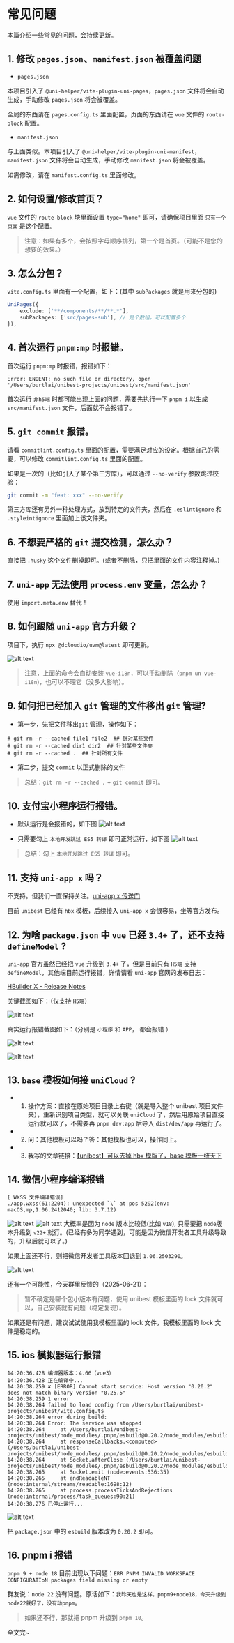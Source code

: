 # 常见问题

本篇介绍一些常见的问题，会持续更新。

## 1. 修改 `pages.json`、`manifest.json` 被覆盖问题

- `pages.json`

本项目引入了 `@uni-helper/vite-plugin-uni-pages`，`pages.json` 文件将会自动生成，手动修改 `pages.json` 将会被覆盖。

全局的东西请在 `pages.config.ts` 里面配置，页面的东西请在 `vue` 文件的 `route-block` 配置。

- `manifest.json`

与上面类似。本项目引入了 `@uni-helper/vite-plugin-uni-manifest`，`manifest.json` 文件将会自动生成，手动修改 `manifest.json` 将会被覆盖。

如需修改，请在 `manifest.config.ts` 里面修改。

## 2. 如何设置/修改首页？

`vue` 文件的 `route-block` 块里面设置 `type="home"` 即可，请确保项目里面 `只有一个页面` 是这个配置。

> 注意：如果有多个，会按照字母顺序排列，第一个是首页。（可能不是您的想要的效果。）

## 3. 怎么分包？

`vite.config.ts` 里面有一个配置，如下：(其中 `subPackages` 就是用来分包的)

```ts [vite.config.ts]{3}
UniPages({
    exclude: ['**/components/**/**.*'],
    subPackages: ['src/pages-sub'], // 是个数组，可以配置多个
}),
```

## 4. 首次运行 `pnpm:mp` 时报错。

首次运行 `pnpm:mp` 时报错，报错如下：

```text
Error: ENOENT: no such file or directory, open '/Users/burtlai/unibest-projects/unibest/src/manifest.json'
```

首次运行 `非h5端` 时都可能出现上面的问题，需要先执行一下 `pnpm i` 以生成 `src/manifest.json` 文件，后面就不会报错了。

## 5. `git commit` 报错。

请看 `commitlint.config.ts` 里面的配置，需要满足对应的设定。根据自己的需要，可以修改 `commitlint.config.ts` 里面的配置。

如果是一次的（比如引入了某个第三方库），可以通过 `--no-verify` 参数跳过校验：

```sh
git commit -m "feat: xxx" --no-verify
```

第三方库还有另外一种处理方式，放到特定的文件夹，然后在 `.eslintignore` 和 `.styleintignore` 里面加上该文件夹。

## 6. 不想要严格的 `git` 提交检测，怎么办？

直接把 `.husky` 这个文件删掉即可。(或者不删除，只把里面的文件内容注释掉。)

## 7. `uni-app` 无法使用 `process.env` 变量，怎么办？

使用 `import.meta.env` 替代！

## 8. 如何跟随 `uni-app` 官方升级？

项目下，执行 `npx @dcloudio/uvm@latest` 即可更新。

![alt text](./assets/14-1.png)

> 注意，上面的命令会自动安装 `vue-i18n`，可以手动删除（`pnpm un vue-i18n`)，也可以不理它（没多大影响）。

## 9. 如何把已经加入 `git` 管理的文件移出 `git` 管理?

- 第一步，先把文件移出`git` 管理，操作如下：

```text
# git rm -r --cached file1 file2  ## 针对某些文件
# git rm -r --cached dir1 dir2  ## 针对某些文件夹
# git rm -r --cached .  ## 针对所有文件
```

- 第二步，提交 `commit` 以正式删除的文件

> 总结：`git rm -r --cached .` + `git commit` 即可。

## 10. 支付宝小程序运行报错。

- 默认运行是会报错的，如下图
  ![alt text](./assets/14-2.png)

- 只需要勾上 `本地开发跳过 ES5 转译` 即可正常运行，如下图
  ![alt text](./assets/14-3.png)

> 总结：勾上 `本地开发跳过 ES5 转译` 即可。

## 11. 支持 `uni-app x` 吗？

不支持。但我们一直保持关注。[uni-app x 传送门](https://doc.dcloud.net.cn/uni-app-x/)

目前 `unibest` 已经有 `hbx` 模板，后续接入 `uni-app x` 会很容易，坐等官方发布。

## 12. 为啥 `package.json` 中 `vue` 已经 `3.4+` 了，还不支持 `defineModel` ?

`uni-app` 官方虽然已经把 `vue` 升级到 `3.4+` 了，但是目前只有 `H5端` 支持 `defineModel`，其他端目前运行报错，详情请看 `uni-app` 官网的发布日志：

[HBuilder X - Release Notes](https://3085868976.hiecheimaetu.com:22443/qn-GO8xCsKgpKDZWIBAkVCUkI1EnGmQUMT4.update.dcloud.net.cn/hbuilderx/changelog/4.14.2024043013.html)

关键截图如下：（仅支持 `H5端`）

![alt text](./assets/14-4.png)

真实运行报错截图如下：（分别是 `小程序` 和 `APP`， 都会报错 ）

![alt text](./assets/14-5.png)

![alt text](./assets/14-6.png)

## 13. `base` 模板如何接 `uniCloud` ?

- 1. 操作方案：直接在原始项目目录上右键（就是导入整个 unibest 项目文件夹），重新识别项目类型，就可以关联 `uniCloud` 了，然后用原始项目直接运行就可以了，不需要再 `pnpm dev:app` 后导入 `dist/dev/app` 再运行了。

- 2. 问：其他模板可以吗？答：其他模板也可以，操作同上。

- 3. 我写的文章链接：[【unibest】可以去掉 hbx 模版了，base 模板一统天下](https://mp.weixin.qq.com/s?__biz=MzUxMzAwNzMwNw==&mid=2247484792&idx=1&sn=b6116198f265384e5a51bd2bd95bea90&chksm=f95a8edcce2d07caba60782e17e48d766612c0ad85c019379fd5ac37890e31b6ca7049e670f7&scene=178&cur_album_id=3438500614009782275#rd)

## 14. 微信小程序编译报错

```text
[ WXSS 文件编译错误]
./app.wxss(61:2204): unexpected `\` at pos 5292(env: macOS,mp,1.06.2412040; lib: 3.7.12)
```

![alt text](14-2.png)
![alt text](14-1.png)
大概率是因为 `node` 版本比较低(比如 `v18`), 只需要把 `node`版本升级到 `v22+` 就行。(已经有多为同学遇到，可能是因为微信开发者工具升级导致的，升级后就可以了。)

如果上面还不行，则把微信开发者工具版本回退到 `1.06.2503290`。

![alt text](14-3.png)

还有一个可能性，今天群里反馈的（2025-06-21）：

> 暂不确定是哪个包小版本有问题，使用 unibest 模板里面的 lock 文件就可以，自己安装就有问题（稳定复现）。

如果还是有问题，建议试试使用我模板里面的 lock 文件，我模板里面的 lock 文件是稳定的。

## 15. ios 模拟器运行报错

```text
14:20:36.428 编译器版本：4.66（vue3）
14:20:36.428 正在编译中...
14:20:38.259 ✘ [ERROR] Cannot start service: Host version "0.20.2" does not match binary version "0.25.5"
14:20:38.259 1 error
14:20:38.264 failed to load config from /Users/burtlai/unibest-projects/unibest/vite.config.ts
14:20:38.264 error during build:
14:20:38.264 Error: The service was stopped
14:20:38.264     at /Users/burtlai/unibest-projects/unibest/node_modules/.pnpm/esbuild@0.20.2/node_modules/esbuild/lib/main.js:1084:25
14:20:38.264     at responseCallbacks.<computed> (/Users/burtlai/unibest-projects/unibest/node_modules/.pnpm/esbuild@0.20.2/node_modules/esbuild/lib/main.js:704:9)
14:20:38.264     at Socket.afterClose (/Users/burtlai/unibest-projects/unibest/node_modules/.pnpm/esbuild@0.20.2/node_modules/esbuild/lib/main.js:694:28)
14:20:38.265     at Socket.emit (node:events:536:35)
14:20:38.265     at endReadableNT (node:internal/streams/readable:1698:12)
14:20:38.265     at process.processTicksAndRejections (node:internal/process/task_queues:90:21)
14:20:38.276 已停止运行...
```

![alt text](14-5.png)

把 `package.json` 中的 `esbuild` 版本改为 `0.20.2` 即可。

## 16. pnpm i 报错

`pnpm 9 + node 18` 目前出现以下问题：`ERR PNPM INVALID WORKSPACE CONFIGURATIoN packages field missing or empty`

群友说：`node 22` 没有问题。原话如下：`我昨天也是这样，pnpm9+node18，今天升级到node22就好了，没有动pnpm`。

> 如果还不行，那就把 pnpm 升级到 `pnpm 10`。

全文完~
